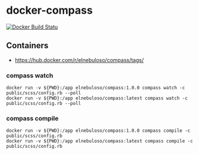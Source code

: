 # docker-compass

[![Docker Build Statu](https://img.shields.io/docker/build/elnebuloso/compass.svg)](https://hub.docker.com/r/elnebuloso/compass/builds/)


## Containers

- https://hub.docker.com/r/elnebuloso/compass/tags/


### compass watch

```text
docker run -v ${PWD}:/app elnebuloso/compass:1.0.0 compass watch -c public/scss/config.rb --poll
docker run -v ${PWD}:/app elnebuloso/compass:latest compass watch -c public/scss/config.rb --poll
```

### compass compile

```text
docker run -v ${PWD}:/app elnebuloso/compass:1.0.0 compass compile -c public/scss/config.rb
docker run -v ${PWD}:/app elnebuloso/compass:latest compass compile -c public/scss/config.rb
```